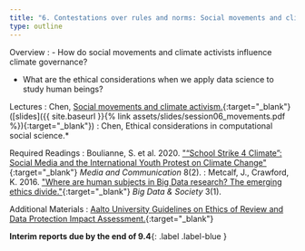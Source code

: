```yaml
---
title: "6. Contestations over rules and norms: Social movements and climate activism (8.4)"
type: outline
---
```


Overview
: - How do social movements and climate activists influence climate governance?
  - What are the ethical considerations when we apply data science to study human beings?

Lectures
: Chen, [Social movements and climate activism.](https://vimeo.com/manage/videos/536286105){:target="_blank"} ([slides]({{ site.baseurl }}{% link assets/slides/session06_movements.pdf %}){:target="_blank"})
: Chen, Ethical considerations in computational social science.*

Required Readings
: Boulianne, S. et al. 2020. ["“School Strike 4 Climate”: Social Media and the International Youth Protest on Climate Change"](http://dx.doi.org/10.17645/mac.v8i2.2768){:target="_blank"} _Media and Communication_ 8(2).
: Metcalf, J., Crawford, K. 2016. ["Where are human subjects in Big Data research? The emerging ethics divide."](https://doi.org/10.1177/2053951716650211){:target="_blank"} _Big Data & Society_ 3(1).

Additional Materials
: [Aalto University Guidelines on Ethics of Review and Data Protection Impact Assessment.](https://www.aalto.fi/en/for-aalto-community/ethical-review-of-research-and-dpia){:target="_blank"}

**Interim reports due by the end of 9.4**{: .label .label-blue }